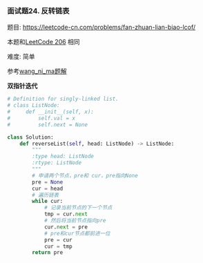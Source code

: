 ### 面试题24. 反转链表

题目:
<https://leetcode-cn.com/problems/fan-zhuan-lian-biao-lcof/>


本题和[LeetCode 206](https://leetcode.com/problems/reverse-linked-list/) 相同


难度:   简单

参考[wang_ni_ma题解](https://leetcode-cn.com/problems/reverse-linked-list/solution/dong-hua-yan-shi-206-fan-zhuan-lian-biao-by-user74/)

**双指针迭代**
```python
# Definition for singly-linked list.
# class ListNode:
#     def __init__(self, x):
#         self.val = x
#         self.next = None

class Solution:
    def reverseList(self, head: ListNode) -> ListNode:
        """
        :type head: ListNode
        :rtype: ListNode
        """
        # 申请两个节点，pre和 cur，pre指向None
        pre = None
        cur = head
        # 遍历链表
        while cur:
            # 记录当前节点的下一个节点
            tmp = cur.next
            # 然后将当前节点指向pre
            cur.next = pre
            # pre和cur节点都前进一位
            pre = cur
            cur = tmp
        return pre
```

